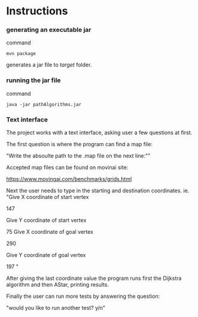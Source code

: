 # Instructions


### generating an executable jar

command

```
mvn package
```

generates a jar file to _target_ folder.


### running the jar file

command

```
java -jar pathAlgorithms.jar
```


### Text interface

The project works with a text interface, asking user a few questions at first.

The first question is where the program can find a map file:

"Write the absoulte path to the .map file on the next line:""

Accepted map files can be found on movinai site:

https://www.movingai.com/benchmarks/grids.html

Next the user needs to type in the starting and destination coordinates.
ie.
"Give X coordinate of start vertex

147

Give Y coordinate of start vertex

75
Give X coordinate of goal vertex

290

Give Y coordinate of goal vertex

197
"

After giving the last coordinate value the program runs first the Dijkstra algorithm and then AStar, printing results.

Finally the user can run more tests by answering the question:

"would you like to run another test? y/n"
